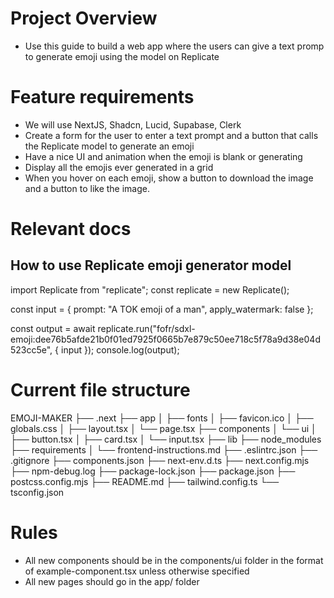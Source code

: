 # Project Overview
- Use this guide to build a web app where the users can give a text promp to generate emoji using the model on Replicate

# Feature requirements
- We will use NextJS, Shadcn, Lucid, Supabase, Clerk
- Create a form for the user to enter a text prompt and a button that calls the Replicate model to generate an emoji
- Have a nice UI and animation when the emoji is blank or generating
- Display all the emojis ever generated in a grid
- When you hover on each emoji, show a button to download the image and a button to like the image.

# Relevant docs
## How to use Replicate emoji generator model

import Replicate from "replicate";
const replicate = new Replicate();

const input = {
    prompt: "A TOK emoji of a man",
    apply_watermark: false
};

const output = await replicate.run("fofr/sdxl-emoji:dee76b5afde21b0f01ed7925f0665b7e879c50ee718c5f78a9d38e04d523cc5e", { input });
console.log(output);


# Current file structure
EMOJI-MAKER
├── .next
├── app
│   ├── fonts
│   ├── favicon.ico
│   ├── globals.css
│   ├── layout.tsx
│   └── page.tsx
├── components
│   └── ui
│       ├── button.tsx
│       ├── card.tsx
│       └── input.tsx
├── lib
├── node_modules
├── requirements
│   └── frontend-instructions.md
├── .eslintrc.json
├── .gitignore
├── components.json
├── next-env.d.ts
├── next.config.mjs
├── npm-debug.log
├── package-lock.json
├── package.json
├── postcss.config.mjs
├── README.md
├── tailwind.config.ts
└── tsconfig.json

# Rules
- All new components should be in the components/ui folder in the format of example-component.tsx unless otherwise specified
- All new pages should go in the app/ folder
